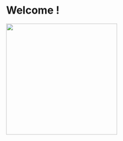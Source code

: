 # Welcome !

<img width='300px' src='https://raw.githubusercontent.com/EnzoBnl/enzobnl.github.io/master/figs/patrick_data_engineer_meme.png'></img>

<!--stackedit_data:
eyJoaXN0b3J5IjpbLTEzNzI1NDI4NzcsMjAzNTc0ODIyNiwtOD
U3Mjc0ODg5LDcwNzU2MDA0OSwxODAyMTI0ODM0LDE4NDkwODM1
OTcsLTIxNDU1MTI1NTMsNzA3NTYwMDQ5LDE0MDUxNDkzMDEsNz
A3NTYwMDQ5LC0xNzUxNjkxNjksMTA3ODc4MzAzNCwtMzQxOTQ4
MDk2LC0xNTYwMjczMjQyLC0xNzYwMzkxODU2XX0=
-->